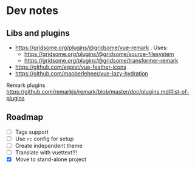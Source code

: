 # Dev notes

## Libs and plugins

- https://gridsome.org/plugins/@gridsome/vue-remark . Uses:
  - https://gridsome.org/plugins/@gridsome/source-filesystem
  - https://gridsome.org/plugins/@gridsome/transformer-remark
- https://github.com/egoist/vue-feather-icons
- https://github.com/maoberlehner/vue-lazy-hydration

Remark plugins https://github.com/remarkjs/remark/blob/master/doc/plugins.md#list-of-plugins

## Roadmap

- [ ] Tags support
- [ ] Use `rc` config for setup
- [ ] Create independent theme
- [ ] Translate with vuettext!!!
- [x] Move to stand-alone project
